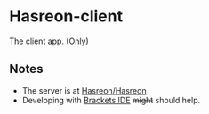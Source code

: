 Hasreon-client
==============

The client app. (Only)

## Notes
- The server is at [Hasreon/Hasreon](https://github.com/Hasreon/Hasreon)
- Developing with  [Brackets IDE](http://brackets.io "Brackets IDE") ~~might~~ should help.
